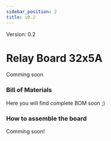 ```yaml
---
sidebar_position: 2
title: v0.2
---
```


Version: 0.2

# Relay Board 32x5A

Comming soon

### Bill of Materials

Here you will find complete BOM soon ;)

### How to assemble the board

Comming soon!
